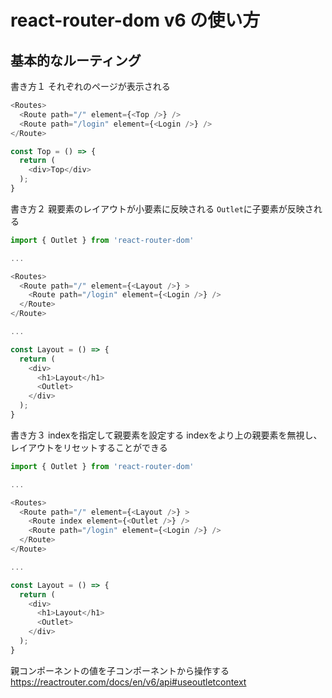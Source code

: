 # react-router-dom v6 の使い方

## 基本的なルーティング
書き方１
それぞれのページが表示される
```js
<Routes>
  <Route path="/" element={<Top />} />
  <Route path="/login" element={<Login />} />
</Route>

const Top = () => {
  return (
    <div>Top</div>
  );
}
```

書き方２
親要素のレイアウトが小要素に反映される
`Outlet`に子要素が反映される
```js
import { Outlet } from 'react-router-dom'

...

<Routes>
  <Route path="/" element={<Layout />} >
    <Route path="/login" element={<Login />} />
  </Route>
</Route>

...

const Layout = () => {
  return (
    <div>
      <h1>Layout</h1>
      <Outlet>
    </div>
  );
}
```

書き方３
indexを指定して親要素を設定する
indexをより上の親要素を無視し、レイアウトをリセットすることができる
```js
import { Outlet } from 'react-router-dom'

...

<Routes>
  <Route path="/" element={<Layout />} >
    <Route index element={<Outlet />} />
    <Route path="/login" element={<Login />} />
  </Route>
</Route>

...

const Layout = () => {
  return (
    <div>
      <h1>Layout</h1>
      <Outlet>
    </div>
  );
}
```

親コンポーネントの値を子コンポーネントから操作する
https://reactrouter.com/docs/en/v6/api#useoutletcontext
